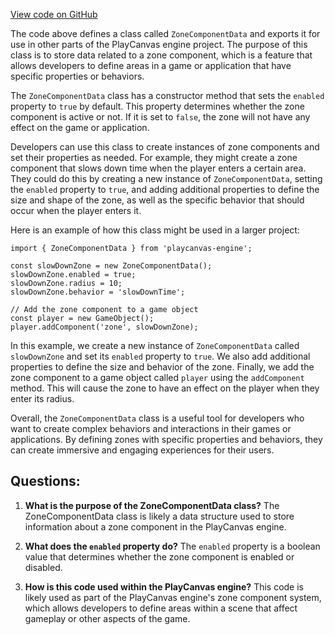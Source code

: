 [View code on GitHub](https://github.com/playcanvas/engine/src/framework/components/zone/data.js)

The code above defines a class called `ZoneComponentData` and exports it for use in other parts of the PlayCanvas engine project. The purpose of this class is to store data related to a zone component, which is a feature that allows developers to define areas in a game or application that have specific properties or behaviors. 

The `ZoneComponentData` class has a constructor method that sets the `enabled` property to `true` by default. This property determines whether the zone component is active or not. If it is set to `false`, the zone will not have any effect on the game or application. 

Developers can use this class to create instances of zone components and set their properties as needed. For example, they might create a zone component that slows down time when the player enters a certain area. They could do this by creating a new instance of `ZoneComponentData`, setting the `enabled` property to `true`, and adding additional properties to define the size and shape of the zone, as well as the specific behavior that should occur when the player enters it. 

Here is an example of how this class might be used in a larger project:

```
import { ZoneComponentData } from 'playcanvas-engine';

const slowDownZone = new ZoneComponentData();
slowDownZone.enabled = true;
slowDownZone.radius = 10;
slowDownZone.behavior = 'slowDownTime';

// Add the zone component to a game object
const player = new GameObject();
player.addComponent('zone', slowDownZone);
```

In this example, we create a new instance of `ZoneComponentData` called `slowDownZone` and set its `enabled` property to `true`. We also add additional properties to define the size and behavior of the zone. Finally, we add the zone component to a game object called `player` using the `addComponent` method. This will cause the zone to have an effect on the player when they enter its radius. 

Overall, the `ZoneComponentData` class is a useful tool for developers who want to create complex behaviors and interactions in their games or applications. By defining zones with specific properties and behaviors, they can create immersive and engaging experiences for their users.
## Questions: 
 1. **What is the purpose of the ZoneComponentData class?** 
The ZoneComponentData class is likely a data structure used to store information about a zone component in the PlayCanvas engine.

2. **What does the `enabled` property do?** 
The `enabled` property is a boolean value that determines whether the zone component is enabled or disabled.

3. **How is this code used within the PlayCanvas engine?** 
This code is likely used as part of the PlayCanvas engine's zone component system, which allows developers to define areas within a scene that affect gameplay or other aspects of the game.